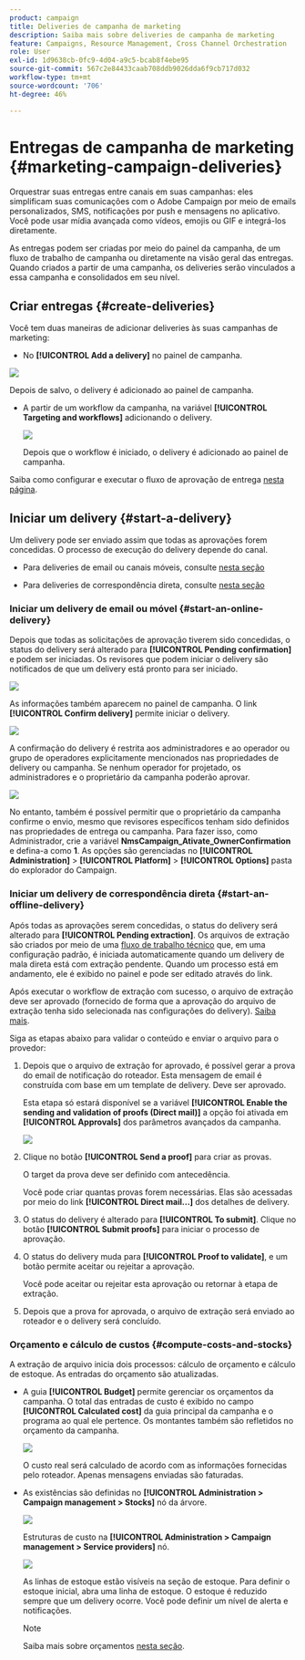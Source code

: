```yaml
---
product: campaign
title: Deliveries de campanha de marketing
description: Saiba mais sobre deliveries de campanha de marketing
feature: Campaigns, Resource Management, Cross Channel Orchestration
role: User
exl-id: 1d9638cb-0fc9-4d04-a9c5-bcab8f4ebe95
source-git-commit: 567c2e84433caab708ddb9026dda6f9cb717d032
workflow-type: tm+mt
source-wordcount: '706'
ht-degree: 46%

---
```


# Entregas de campanha de marketing {#marketing-campaign-deliveries}

Orquestrar suas entregas entre canais em suas campanhas: eles simplificam suas comunicações com o Adobe Campaign por meio de emails personalizados, SMS, notificações por push e mensagens no aplicativo. Você pode usar mídia avançada como vídeos, emojis ou GIF e integrá-los diretamente.

As entregas podem ser criadas por meio do painel da campanha, de um fluxo de trabalho de campanha ou diretamente na visão geral das entregas. Quando criados a partir de uma campanha, os deliveries serão vinculados a essa campanha e consolidados em seu nível.

## Criar entregas {#create-deliveries}

Você tem duas maneiras de adicionar deliveries às suas campanhas de marketing:

* No **[!UICONTROL Add a delivery]** no painel de campanha.

![](assets/campaign_op_add_delivery.png)

Depois de salvo, o delivery é adicionado ao painel de campanha.

* A partir de um workflow da campanha, na variável **[!UICONTROL Targeting and workflows]** adicionando o delivery.

  ![](assets/campaign-wf-delivery.png)

  Depois que o workflow é iniciado, o delivery é adicionado ao painel de campanha.

Saiba como configurar e executar o fluxo de aprovação de entrega [nesta página](marketing-campaign-approval.md).

## Iniciar um delivery {#start-a-delivery}

Um delivery pode ser enviado assim que todas as aprovações forem concedidas. O processo de execução do delivery depende do canal.

* Para deliveries de email ou canais móveis, consulte [nesta seção](#start-an-online-delivery)

* Para deliveries de correspondência direta, consulte [nesta seção](#start-an-offline-delivery)

### Iniciar um delivery de email ou móvel {#start-an-online-delivery}

Depois que todas as solicitações de aprovação tiverem sido concedidas, o status do delivery será alterado para **[!UICONTROL Pending confirmation]** e podem ser iniciadas. Os revisores que podem iniciar o delivery são notificados de que um delivery está pronto para ser iniciado.

![](assets/confirm-delivery.png)

As informações também aparecem no painel de campanha. O link **[!UICONTROL Confirm delivery]** permite iniciar o delivery.

![](assets/confirm-delivery-from-dashboard.png)

A confirmação do delivery é restrita aos administradores e ao operador ou grupo de operadores explicitamente mencionados nas propriedades de delivery ou campanha. Se nenhum operador for projetado, os administradores e o proprietário da campanha poderão aprovar.

![](assets/select-delivery-reviewers.png)

No entanto, também é possível permitir que o proprietário da campanha confirme o envio, mesmo que revisores específicos tenham sido definidos nas propriedades de entrega ou campanha. Para fazer isso, como Administrador, crie a variável **NmsCampaign_Ativate_OwnerConfirmation** e defina-a como **1**. As opções são gerenciadas no **[!UICONTROL Administration]** > **[!UICONTROL Platform]** > **[!UICONTROL Options]** pasta do explorador do Campaign.


### Iniciar um delivery de correspondência direta {#start-an-offline-delivery}

Após todas as aprovações serem concedidas, o status do delivery será alterado para **[!UICONTROL Pending extraction]**. Os arquivos de extração são criados por meio de uma [fluxo de trabalho técnico](../workflow/technical-workflows.md) que, em uma configuração padrão, é iniciada automaticamente quando um delivery de mala direta está com extração pendente. Quando um processo está em andamento, ele é exibido no painel e pode ser editado através do link.

Após executar o workflow de extração com sucesso, o arquivo de extração deve ser aprovado (fornecido de forma que a aprovação do arquivo de extração tenha sido selecionada nas configurações do delivery). [Saiba mais](marketing-campaign-approval.md#approving-an-extraction-file).

Siga as etapas abaixo para validar o conteúdo e enviar o arquivo para o provedor:

1. Depois que o arquivo de extração for aprovado, é possível gerar a prova do email de notificação do roteador. Esta mensagem de email é construída com base em um template de delivery. Deve ser aprovado.

   Esta etapa só estará disponível se a variável **[!UICONTROL Enable the sending and validation of proofs (Direct mail)]** a opção foi ativada em **[!UICONTROL Approvals]** dos parâmetros avançados da campanha.

   ![](assets/enable-proof-validation.png)

1. Clique no botão **[!UICONTROL Send a proof]** para criar as provas.

   O target da prova deve ser definido com antecedência.

   Você pode criar quantas provas forem necessárias. Elas são acessadas por meio do link **[!UICONTROL Direct mail...]** dos detalhes de delivery.

1. O status do delivery é alterado para **[!UICONTROL To submit]**. Clique no botão **[!UICONTROL Submit proofs]** para iniciar o processo de aprovação.

1. O status do delivery muda para **[!UICONTROL Proof to validate]**, e um botão permite aceitar ou rejeitar a aprovação.

   Você pode aceitar ou rejeitar esta aprovação ou retornar à etapa de extração.

1. Depois que a prova for aprovada, o arquivo de extração será enviado ao roteador e o delivery será concluído.

### Orçamento e cálculo de custos {#compute-costs-and-stocks}

A extração de arquivo inicia dois processos: cálculo de orçamento e cálculo de estoque. As entradas do orçamento são atualizadas.

* A guia **[!UICONTROL Budget]** permite gerenciar os orçamentos da campanha. O total das entradas de custo é exibido no campo **[!UICONTROL Calculated cost]** da guia principal da campanha e o programa ao qual ele pertence. Os montantes também são refletidos no orçamento da campanha.

  ![](assets/campaign-budget-tab.png)

  O custo real será calculado de acordo com as informações fornecidas pelo roteador. Apenas mensagens enviadas são faturadas.

* As existências são definidas no **[!UICONTROL Administration > Campaign management > Stocks]** nó da árvore.

  ![](assets/campaign-stocks.png)

  Estruturas de custo na **[!UICONTROL Administration > Campaign management > Service providers]** nó.

  ![](assets/campaign-service-providers.png)

  As linhas de estoque estão visíveis na seção de estoque. Para definir o estoque inicial, abra uma linha de estoque. O estoque é reduzido sempre que um delivery ocorre. Você pode definir um nível de alerta e notificações.


  >[!NOTE]
  >
  >Saiba mais sobre orçamentos [nesta seção](providers--stocks-and-budgets.md).
